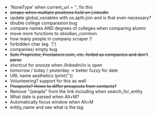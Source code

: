 - 'NoneType' when current_url = '', fix this
- ~~scrape when multiple positions held on LinkedIn~~
- update global_variables with os.apth.join and is that even necessary?
- double college comparasion bug
- compare names AND degrees of colleges when comparing alumni
- move more functions to obsidian_common
- how many people in company scraper !!
- forbidden char (eg. '|')
- companies/ empty bug
- ~~Sole Proprietor, Freelancer.com, etc. forbid as companies and don't parse~~
- shortcut for snooze when /linkedin/in is open
- tomorrow / today / yesterday -> better fuzzy for date
- URL name aesthetics (print(''))
- Volunteering? support for this as well
- ~~Prospects? Howe to differ prospects from contacts?~~
- Remove "/people" from the link including when search_for_entity
- What date is parsed when Alt+M?
- Automatically focus window when Alt+M
- entity_name and see what is the tag
